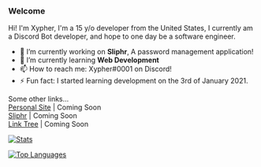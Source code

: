 ### Welcome

Hi! I'm Xypher, I'm a 15 y/o developer from the United States, I currently am a Discord Bot developer, and hope to one day be a software engineer.

- 🔭 I’m currently working on **Sliphr**, A password management application!
- 🌱 I’m currently learning **Web Development**
- 📫 How to reach me: Xypher#0001 on Discord!
- ⚡ Fun fact: I started learning development on the 3rd of January 2021.

Some other links...<br>
[Personal Site]() | Coming Soon<br>
[Sliphr]() | Coming Soon<br>
[Link Tree]() | Coming Soon

[![Stats](https://github-readme-stats.vercel.app/api?username=xyphercodez&show_icons=true&theme=algolia&count_private=true)](https://github.com/XypherCodez)

[![Top Languages](https://github-readme-stats.vercel.app/api/top-langs/?username=xyphercodez&theme=algolia&card_width=495)](https://github.com/XypherCodez)
<!--
**ClemCodez/ClemCodez** is a ✨ _special_ ✨ repository because its `README.md` (this file) appears on your GitHub profile.

Here are some ideas to get you started:

- 🔭 I’m currently working on ...
- 🌱 I’m currently learning ...
- 👯 I’m looking to collaborate on ...
- 🤔 I’m looking for help with ...
- 💬 Ask me about ...
- 📫 How to reach me: ...
- 😄 Pronouns: ...
- ⚡ Fun fact: ...
-->
